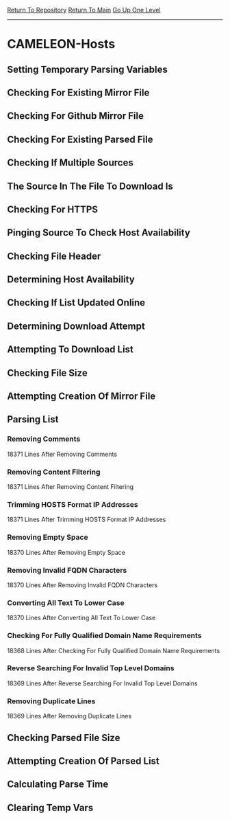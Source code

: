 [Return To Repository](https://github.com/deathbybandaid/piholeparser/)
[Return To Main](https://github.com/deathbybandaid/piholeparser/blob/master/RecentRunLogs/Mainlog.md)
[Go Up One Level](https://github.com/deathbybandaid/piholeparser/blob/master/RecentRunLogs/TopLevelScripts/30-Processing-Blacklists.md)
____________________________________
# CAMELEON-Hosts
## Setting Temporary Parsing Variables
## Checking For Existing Mirror File
## Checking For Github Mirror File
## Checking For Existing Parsed File
## Checking If Multiple Sources
## The Source In The File To Download Is
## Checking For HTTPS
## Pinging Source To Check Host Availability
## Checking File Header
## Determining Host Availability
## Checking If List Updated Online
## Determining Download Attempt
## Attempting To Download List
## Checking File Size
## Attempting Creation Of Mirror File
## Parsing List
### Removing Comments
18371 Lines After Removing Comments
### Removing Content Filtering
18371 Lines After Removing Content Filtering
### Trimming HOSTS Format IP Addresses
18371 Lines After Trimming HOSTS Format IP Addresses
### Removing Empty Space
18370 Lines After Removing Empty Space
### Removing Invalid FQDN Characters
18370 Lines After Removing Invalid FQDN Characters
### Converting All Text To Lower Case
18370 Lines After Converting All Text To Lower Case
### Checking For Fully Qualified Domain Name Requirements
18368 Lines After Checking For Fully Qualified Domain Name Requirements
### Reverse Searching For Invalid Top Level Domains
18369 Lines After Reverse Searching For Invalid Top Level Domains
### Removing Duplicate Lines
18369 Lines After Removing Duplicate Lines
## Checking Parsed File Size
## Attempting Creation Of Parsed List
## Calculating Parse Time
## Clearing Temp Vars
